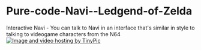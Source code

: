 # Pure-code-Navi--Ledgend-of-Zelda
Interactive Navi - You can talk to Navi in an interface that's similar in style to talking to videogame characters from the  N64
<a href="http://tinypic.com?ref=4ibel4" target="_blank"><img src="http://i63.tinypic.com/4ibel4.png" border="0" alt="Image and video hosting by TinyPic"></a>
